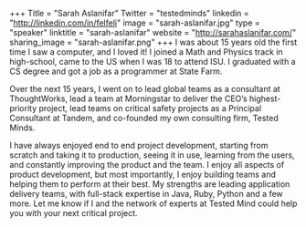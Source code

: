 +++
Title = "Sarah Aslanifar"
Twitter = "testedminds"
linkedin = "http://linkedin.com/in/felfeli"
image = "sarah-aslanifar.jpg"
type = "speaker"
linktitle = "sarah-aslanifar"
website = "http://sarahaslanifar.com/"
sharing_image = "sarah-aslanifar.png"
+++
I was about 15 years old the first time I saw a computer, and I loved it! I joined a Math and Physics track in high-school, came to the US when I was 18 to attend ISU. I graduated with a CS degree and got a job as a programmer at State Farm.

Over the next 15 years, I went on to lead global teams as a consultant at ThoughtWorks, lead a team at Morningstar to deliver the CEO’s highest-priority project, lead teams on critical safety projects as a Principal Consultant at Tandem, and co-founded my own consulting firm, Tested Minds. 

I have always enjoyed end to end project development, starting from scratch and taking it to production, seeing it in use, learning from the users, and constantly improving the product and the team. I enjoy all aspects of product development, but most importantly, I enjoy building teams and helping them to perform at their best. My strengths are leading application delivery teams, with full-stack expertise in Java, Ruby, Python and a few more. Let me know if I and the network of experts at Tested Mind could help you with your next critical project.
